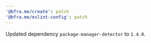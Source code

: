 ```yaml
---
'@bfra.me/create': patch
'@bfra.me/eslint-config': patch
---
```


Updated dependency `package-manager-detector` to `1.4.0`.
